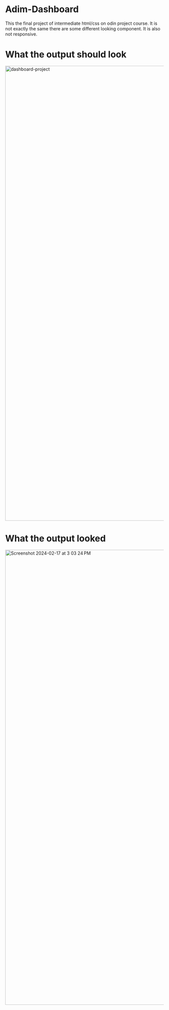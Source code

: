 # Adim-Dashboard
This the final project of intermediate html/css on odin project course. It is not exactly the same there are some different looking component. It is also not responsive.

# What the output should look 
<img width="1440" alt="dashboard-project" src="https://github.com/riyaz-soni5/Adim-Dashboard/assets/77921406/3b07ace2-347d-4272-98df-646f77fb50f5">

# What the output looked 
<img width="1440" alt="Screenshot 2024-02-17 at 3 03 24 PM" src="https://github.com/riyaz-soni5/Adim-Dashboard/assets/77921406/a0db3743-021b-4838-af3e-c5b84e37c32d">
